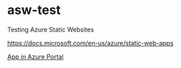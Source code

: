 # asw-test
Testing Azure Static Websites

https://docs.microsoft.com/en-us/azure/static-web-apps

[App in Azure Portal](https://portal.azure.com/#@c17a81d2-e5f7-49e4-a8fe-f26c99f185c6/resource/subscriptions/09fa1f4c-1a63-426c-ac27-518df4862d2f/resourcegroups/StaticWebApp/providers/Microsoft.Web/staticSites/asw-test/customDomains)